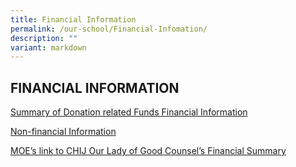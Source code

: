 ```yaml
---
title: Financial Information
permalink: /our-school/Financial-Infomation/
description: ""
variant: markdown
---
```

## FINANCIAL INFORMATION

[Summary of Donation related Funds Financial Information](/files/Financial%20Information/Summary_of_Donations_related_Funds_Financial_Information_Table_Mar_2022_CHIJOLGC_2024_school_website.pdf)

[Non-financial Information](/files/2023%20sch-posting%20of%20non%20financial%20info.pdf)

[MOE’s link to CHIJ Our Lady of Good Counsel’s Financial Summary](https://www.moe.gov.sg/about-us/organisation-structure/fpd/financial-summary)